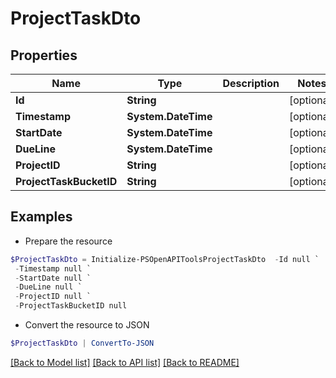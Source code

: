 # ProjectTaskDto
## Properties

Name | Type | Description | Notes
------------ | ------------- | ------------- | -------------
**Id** | **String** |  | [optional] 
**Timestamp** | **System.DateTime** |  | [optional] 
**StartDate** | **System.DateTime** |  | [optional] 
**DueLine** | **System.DateTime** |  | [optional] 
**ProjectID** | **String** |  | [optional] 
**ProjectTaskBucketID** | **String** |  | [optional] 

## Examples

- Prepare the resource
```powershell
$ProjectTaskDto = Initialize-PSOpenAPIToolsProjectTaskDto  -Id null `
 -Timestamp null `
 -StartDate null `
 -DueLine null `
 -ProjectID null `
 -ProjectTaskBucketID null
```

- Convert the resource to JSON
```powershell
$ProjectTaskDto | ConvertTo-JSON
```

[[Back to Model list]](../README.md#documentation-for-models) [[Back to API list]](../README.md#documentation-for-api-endpoints) [[Back to README]](../README.md)

